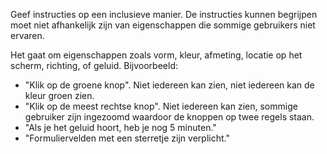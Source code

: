 <!-- @license CC0-1.0 -->

Geef instructies op een inclusieve manier. De instructies kunnen begrijpen moet niet afhankelijk zijn van eigenschappen die sommige gebruikers niet ervaren.

Het gaat om eigenschappen zoals vorm, kleur, afmeting, locatie op het scherm, richting, of geluid. Bijvoorbeeld:

- "Klik op de groene knop". Niet iedereen kan zien, niet iedereen kan de kleur groen zien.
- "Klik op de meest rechtse knop". Niet iedereen kan zien, sommige gebruiker zijn ingezoomd waardoor de knoppen op twee regels staan.
- "Als je het geluid hoort, heb je nog 5 minuten."
- "Formuliervelden met een sterretje zijn verplicht."
